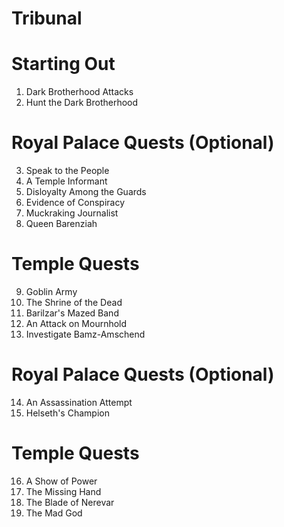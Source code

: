 # Tribunal

# Starting Out
1. Dark Brotherhood Attacks
2. Hunt the Dark Brotherhood

# Royal Palace Quests (Optional)
3. Speak to the People
4. A Temple Informant
5. Disloyalty Among the Guards
6. Evidence of Conspiracy
7. Muckraking Journalist
8. Queen Barenziah

# Temple Quests
9. Goblin Army
10. The Shrine of the Dead
11. Barilzar's Mazed Band
12. An Attack on Mournhold
13. Investigate Bamz-Amschend

# Royal Palace Quests (Optional)
14. An Assassination Attempt
15. Helseth's Champion

# Temple Quests
16. A Show of Power
17. The Missing Hand
18. The Blade of Nerevar
19. The Mad God
